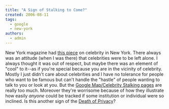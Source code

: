 ```yaml
---
title: "A Sign of Stalking to Come?"
created: 2006-08-11
tags: 
  - google
  - new-york
authors: 
  - admin
---
```


New York magazine had [this piece](http://newyorkmetro.com/news/people/18842/index.html) on celebrity in New York. There always was an attitude (when I was there) that celebrities were to be left alone. I always thought it was out of respect, but maybe there was an element of "cool" to it--as if you're special because you are in the vicinity of celebrity. Mostly I just didn't care about celebrities and I have no tolerance for people who want to be famous but can't handle the "hastle" of people wanting to talk to you or look at you. But the [Google Map/Celebrity Stalking pages](http://www.gawker.com/stalker/) are really too much. Moreover they're worrisome because of how they illustrate how easily _anyone_ could be tracked if some institution or individual were so inclined. Is this another sign of the [Death of Privacy](http://www.databasenation.com/home.htm)?
